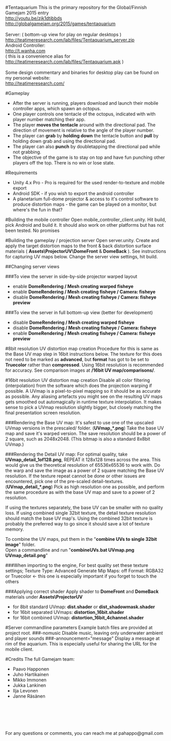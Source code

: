 #Tentaquarium
This is the primary repository for the Global/Finnish Gamejam 2015 entry
<br/>
http://youtu.be/zjk1dtibbds
<br/>
http://globalgamejam.org/2015/games/tentaquarium
<br/>
<br/>
Server: ( bottom-up view for play on regular desktops )
<br/>
http://teatimeresearch.com/lab/files/Tentaquarium_server.zip
<br/>
Android Controller:
<br/>
http://t.wanha.com
<br/>
( this is a convenience alias for http://teatimeresearch.com/lab/files/Tentaquarium.apk )
<br/>
<br/>
Some design commentary and binaries for desktop play can be found on my personal website:
<br/>
http://teatimeresearch.com/
<br/>


#Gameplay
* After the server is running, players download and launch their mobile controller apps, which spawn an octopus.
* One player controls one tentacle of the octopus, indicated with with player number matching their app.
* The player **moves the tentacle** around with the directional pad. The direction of movement is relative to the angle of the player number.
* The player can **grab** by **holding down** the tentacle button and **pull** by holding down grab and using the directional pad.
* The player can also **punch** by doubletapping the directional pad while not grabbing.
* The objective of the game is to stay on top and have fun punching other players off the top. There is no win or lose state.

#Requirements
* Unity 4.x Pro - Pro is required for the used render-to-texture and mobile export
* Android SDK - if you wish to export the android controller
* A planetarium full-dome projector & access to it's control software to produce distortion maps - the game can be played on a monitor, but where's the fun in that?

#Building the mobile controller
Open mobile_controller_client.unity.
Hit build, pick Android and build it.
It should also work on other platforms but has not been tested.
No promises

#Building the gameplay / projection server
Open server.unity.
Create and apply the target distortion maps to the front & back distortion surface materials ( **Assets\ProjectorUV\DomeFront** & **DomeBack** ).
See instructions for capturing UV maps below.
Change the server view settings, hit build.

##Changing server views

###To view the server in side-by-side projector warped layout
* enable **DomeRendering / Mesh creating warped fisheye**
* enable **DomeRendering / Mesh creating fisheye / Camera: fisheye**
* disable **DomeRendering / Mesh creating fisheye / Camera: fisheye preview**

###To view the server in full bottom-up view (better for development)
* disable **DomeRendering / Mesh creating warped fisheye**
* disable **DomeRendering / Mesh creating fisheye / Camera: fisheye**
* enable **DomeRendering / Mesh creating fisheye / Camera: fisheye preview**

#8bit resolution UV distortion map creation
Procedure for this is same as the Base UV map step in 16bit instructions below.
The texture for this does not need to be marked as **advanced**, but **format** has got to be set to **Truecolor** rather than **compressed**.
Using 16bit resolution is recommended for accuracy.
See comparison images at **/16bit UV map/comparisons/**.

#16bit resolution UV distortion map creation
Disable all color filtering (interpolation) from the software which does the projection warping if possible.
A UVmap is a pixel-to-pixel mapping so it should be as accurate as possible.
Any aliasing artefacts you might see on the resulting UV maps gets smoothed out automagically in runtime texture interpolation.
It makes sense to pick a UVmap resolution slightly bigger, but closely matching the final presentation screen resolution.

###Rendering the Base UV map:
It's safest to use one of the upscaled UVmap versions in the prescaled/ folder. (**UVmap_*.png**)
Take the base UV map and save it's warped version.
The save resolution should be a power of 2 square, such as 2048x2048.
(This bitmap is also a standard 8x8bit UVmap.)

###Rendering the Detail UV map:
For optimal quality, take **UVmap_detail_1of128.png**, REPEAT it 128x128 times across the area.
This would give us the theoretical resolution of 65536x65536 to work with.
Do the warp and save the image as a power of 2 square matching the Base UV resolution.
If the texture repeat cannot be done or other issues are encountered, pick one of the pre-scaled detail-textures. (**UVmap_detail_*.png**)
Pick as high resolution one as possible, and perform the same procedure as with the base UV map and save to a power of 2 resolution.

If using the textures separately, the base UV can be smaller with no quality loss.
If using combined single 32bit texture, the detail texture resolution should match the base UV map's.
Using the combined 32bit texture is probably the preferred way to go since it should save a lot of texture memory.

To combine the UV maps, put them in the "**combine UVs to single 32bit image**" folder.<br>
Open a commandline and run "**combineUVs.bat UVmap.png UVmap_detail.png**"

###When importing to the engine, For best quality set these texture settings;
Texture Type: Advanced
Generate Mip Maps: off
Format: RGBA32 or Truecolor        <- this one is especially important if you forget to touch the others

###Applying correct shader
Apply shader to **DomeFront** and **DomeBack** materials under **Assets\ProjectorUV**
* for 8bit standard UVmap: **dist.shader** or **dist_shadowmask.shader**
* for 16bit separated UVmaps: **distortion_16bit.shader**
* for 16bit combined UVmap: **distortion_16bit_4channel.shader**

#Server commandline parameters
Example batch files are provided at project root.
###-nomusic
Disable music, leaving only underwater ambient and player sounds
###-announcement="message"
Display a message at rim of the aquarium.
This is especially useful for sharing the URL for the mobile client.

#Credits
The full Gamejam team:
* Paavo Happonen
* Juho Hartikainen
* Mikko Immonen
* Jukka Lankinen
* Ilja Levonen
* Janne Räsänen
<br/>
<br/>
<br/>
<br/>
<br/>
For any questions or comments, you can reach me at pahappo@gmail.com

